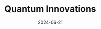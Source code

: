 ---  
layout: startup_page  
title: "Quantum Innovations"  
id: "quantuminnovations.pl"  
permalink: "/quantuminnovationsquantuminnovations.pl06212024/"  
website: "https://www.quantuminnovations.pl/"  
funding_round: "Series B"  
funding_amount: "€10M"  
investors: "Vinci IQ ASI, MedTech Holding"  
about: "Quantum Innovations is a Polish medtech company developing sensor technology for monitoring organs during surgery and transplantation. Their Heart Sense and Heart Guard solutions provide real-time ECG monitoring and tissue metabolism tracking, respectively, aiming to improve the success rate and reduce complications in cardiothoracic surgeries. This technology addresses a critical unmet need in current surgical practices."  
markets: "Medtech, Biotechnology Research"  
hq: "Warsaw, Poland"  
founded_year: ""  
linkedin: "https://www.linkedin.com/company/quantum-innovations-medtech/"  
twitter: ""  
instagram: ""  
facebook: "https://www.facebook.com/quantuminnovations"  
crunchbase: "https://www.crunchbase.com/organization/quantum-innovations"  
pitchbook: ""  

date_display: "21-Jun-2024"  
date: "2024-06-21"

# SEO Optimization  
meta_title: "Quantum Innovations - Series B Funding (€10M)"  
meta_description: "Quantum Innovations, Quantum Innovations is a Polish medtech company developing sensor technology for monitoring organs during surgery and transplantation. Their Heart Sen..."  
meta_keywords: "Quantum Innovations, Medtech, Biotechnology Research, Series B funding"  
canonical_url: "https://startup.projectstartups.com/quantuminnovationsquantuminnovations.pl06212024/"  
---